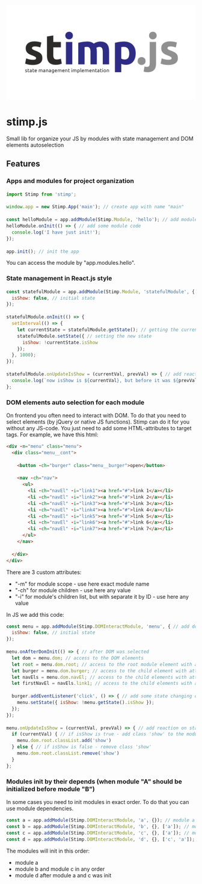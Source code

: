 ![stimp.js logo](./stimp.png "stimp.js")

# stimp.js
Small lib for organize your JS by modules with state management and DOM elements autoselection

## Features
### Apps and modules for project organization
```javascript
import Stimp from 'stimp';

window.app = new Stimp.App('main'); // create app with name "main"

const helloModule = app.addModule(Stimp.Module, 'hello'); // add module with name "hello"
helloModule.onInit(() => { // add some module code
  console.log('I have just init!');
});

app.init(); // init the app
```
You can access the module by "app.modules.hello".

### State management in React.js style
```javascript
const statefulModule = app.addModule(Stimp.Module, 'statefulModule', { // add stateful module
  isShow: false, // initial state
});

statefulModule.onInit(() => {
  setInterval(() => {
    let currentState = statefulModule.getState(); // getting the current state
    statefulModule.setState({ // setting the new state
      isShow: !currentState.isShow
    });
  }, 1000);
});

statefulModule.onUpdateIsShow = (currentVal, prevVal) => { // add reaction on state change
  console.log(`now isShow is ${currentVal}, but before it was ${prevVal}`);
};
```

### DOM elements auto selection for each module
On frontend you often need to interact with DOM. To do that you need to select elements (by jQuery or native JS functions).
Stimp can do it for you without any JS-code. You just need to add some HTML-attributes to target tags.
For example, we have this html:
```html
<div -m="menu" class="menu">
  <div class="menu__cont">

    <button -ch="burger" class="menu__burger">open</button>

    <nav -ch="nav">
      <ul>
        <li -ch="navEl" -i="link1"><a href="#">link 1</a></li>
        <li -ch="navEl" -i="link2"><a href="#">link 2</a></li>
        <li -ch="navEl" -i="link3"><a href="#">link 3</a></li>
        <li -ch="navEl" -i="link4"><a href="#">link 4</a></li>
        <li -ch="navEl" -i="link5"><a href="#">link 5</a></li>
        <li -ch="navEl" -i="link6"><a href="#">link 6</a></li>
        <li -ch="navEl" -i="link7"><a href="#">link 7</a></li>
      </ul>
    </nav>

  </div>
</div>
```
There are 3 custom attributes:
- "-m" for module scope - use here exact module name
- "-ch" for module children - use here any value
- "-i" for module's children list, but with separate it by ID - use here any value

In JS we add this code:
```javascript
const menu = app.addModule(Stimp.DOMInteractModule, 'menu', { // add dom interactive module
  isShow: false, // initial state
});

menu.onAfterDomInit(() => { // after DOM was selected
  let dom = menu.dom; // access to the DOM elements
  let root = menu.dom.root; // access to the root module element with attribute "-m"
  let burger = menu.dom.burger; // access to the child element with attribute "-ch='burger'"
  let navEls = menu.dom.navEl; // access to the child elements with attribute -ch="navEl" -i="*"
  let firstNavEl = navEls.link1; // access to the child elements with attribute -ch="navEl" -i="link1"

  burger.addEventListener('click', () => { // add some state changing on burger button click
    menu.setState({ isShow: !menu.getState().isShow });
  });
});

menu.onUpdateIsShow = (currentVal, prevVal) => { // add reaction on state change
  if (currentVal) { // if isShow is true - add class 'show' to the module root
    menu.dom.root.classList.add('show')
  } else { // if isShow is false - remove class 'show'
    menu.dom.root.classList.remove('show')
  }
};
```

### Modules init by their depends (when module "A" should be initialized before module "B")
In some cases you need to init modules in exact order. To do that you can use module dependencies.

```javascript
const a = app.addModule(Stimp.DOMInteractModule, 'a', {}); // module a
const b = app.addModule(Stimp.DOMInteractModule, 'b', {}, ['a']); // module b with module a in dependencies
const c = app.addModule(Stimp.DOMInteractModule, 'c', {}, ['a']); // module c with module b in dependencies
const d = app.addModule(Stimp.DOMInteractModule, 'd', {}, ['c', 'a']); // module d with module c and a in dependencies
```

The modules will init in this order:
- module a
- module b and module c in any order
- module d after module a and c was init
